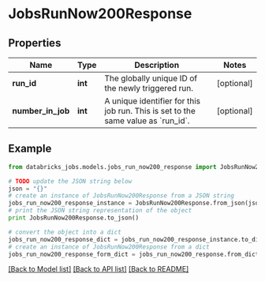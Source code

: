 # JobsRunNow200Response


## Properties
Name | Type | Description | Notes
------------ | ------------- | ------------- | -------------
**run_id** | **int** | The globally unique ID of the newly triggered run. | [optional] 
**number_in_job** | **int** | A unique identifier for this job run. This is set to the same value as &#x60;run_id&#x60;. | [optional] 

## Example

```python
from databricks_jobs.models.jobs_run_now200_response import JobsRunNow200Response

# TODO update the JSON string below
json = "{}"
# create an instance of JobsRunNow200Response from a JSON string
jobs_run_now200_response_instance = JobsRunNow200Response.from_json(json)
# print the JSON string representation of the object
print JobsRunNow200Response.to_json()

# convert the object into a dict
jobs_run_now200_response_dict = jobs_run_now200_response_instance.to_dict()
# create an instance of JobsRunNow200Response from a dict
jobs_run_now200_response_form_dict = jobs_run_now200_response.from_dict(jobs_run_now200_response_dict)
```
[[Back to Model list]](../README.md#documentation-for-models) [[Back to API list]](../README.md#documentation-for-api-endpoints) [[Back to README]](../README.md)


